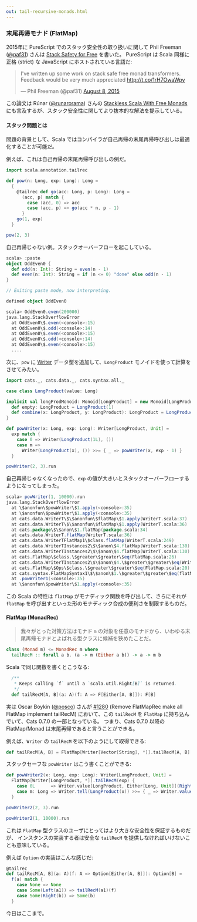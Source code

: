 ```yaml
---
out: tail-recursive-monads.html
---
```


  [@runarorama]: https://twitter.com/runarorama
  [@paf31]: https://twitter.com/paf31
  [ssfmvid]: http://skillsmatter.com/podcast/scala/stackless-scala-free-monads
  [ssfmpaper]: http://days2012.scala-lang.org/sites/days2012/files/bjarnason_trampolines.pdf
  [ssff]: http://functorial.com/stack-safety-for-free/index.pdf
  [Writer]: Writer.html
  [@posco]: https://twitter.com/posco
  [1280]: https://github.com/typelevel/cats/pull/1280

### 末尾再帰モナド (FlatMap)

2015年に PureScript でのスタック安全性の取り扱いに関して Phil Freeman ([@paf31][@paf31]) さんは [Stack Safety for Free][ssff] を書いた。
PureScript は Scala 同様に正格 (strict) な JavaScript にホストされている言語だ:

<blockquote class="twitter-tweet" data-lang="en"><p lang="en" dir="ltr">I&#39;ve written up some work on stack safe free monad transformers. Feedback would be very much appreciated <a href="http://t.co/1rH7OwaWpy">http://t.co/1rH7OwaWpy</a></p>&mdash; Phil Freeman (@paf31) <a href="https://twitter.com/paf31/status/630148424478781441">August 8, 2015</a></blockquote>
<script async src="//platform.twitter.com/widgets.js" charset="utf-8"></script>

この論文は Rúnar ([@runarorama][@runarorama]) さんの [Stackless Scala With Free Monads][ssfmpaper] にも言及するが、スタック安全性に関してより抜本的な解法を提示している。

#### スタック問題とは

問題の背景として、Scala ではコンパイラが自己再帰の末尾再帰呼び出しは最適化することが可能だ。

例えば、これは自己再帰の末尾再帰呼び出しの例だ。

```scala mdoc
import scala.annotation.tailrec

def pow(n: Long, exp: Long): Long =
  {
    @tailrec def go(acc: Long, p: Long): Long =
      (acc, p) match {
        case (acc, 0) => acc
        case (acc, p) => go(acc * n, p - 1)
      }
    go(1, exp)
  }

pow(2, 3)
```

自己再帰じゃない例。スタックオーバーフローを起こしている。

```scala
scala> :paste
object OddEven0 {
  def odd(n: Int): String = even(n - 1)
  def even(n: Int): String = if (n <= 0) "done" else odd(n - 1)
}

// Exiting paste mode, now interpreting.

defined object OddEven0

scala> OddEven0.even(200000)
java.lang.StackOverflowError
  at OddEven0\$.even(<console>:15)
  at OddEven0\$.odd(<console>:14)
  at OddEven0\$.even(<console>:15)
  at OddEven0\$.odd(<console>:14)
  at OddEven0\$.even(<console>:15)
  ....
```

次に、`pow` に [Writer][Writer] データ型を追加して、`LongProduct` モノイドを使って計算をさせてみたい。

```scala mdoc
import cats._, cats.data._, cats.syntax.all._

case class LongProduct(value: Long)

implicit val longProdMonoid: Monoid[LongProduct] = new Monoid[LongProduct] {
  def empty: LongProduct = LongProduct(1)
  def combine(x: LongProduct, y: LongProduct): LongProduct = LongProduct(x.value * y.value)
}

def powWriter(x: Long, exp: Long): Writer[LongProduct, Unit] =
  exp match {
    case 0 => Writer(LongProduct(1L), ())
    case m =>
      Writer(LongProduct(x), ()) >>= { _ => powWriter(x, exp - 1) }
  }

powWriter(2, 3).run
```

自己再帰じゃなくなったので、`exp` の値が大きいとスタックオーバーフローするようになってしまった。

```scala
scala> powWriter(1, 10000).run
java.lang.StackOverflowError
  at \$anonfun\$powWriter\$1.apply(<console>:35)
  at \$anonfun\$powWriter\$1.apply(<console>:35)
  at cats.data.WriterT\$\$anonfun\$flatMap\$1.apply(WriterT.scala:37)
  at cats.data.WriterT\$\$anonfun\$flatMap\$1.apply(WriterT.scala:36)
  at cats.package\$\$anon\$1.flatMap(package.scala:34)
  at cats.data.WriterT.flatMap(WriterT.scala:36)
  at cats.data.WriterTFlatMap1\$class.flatMap(WriterT.scala:249)
  at cats.data.WriterTInstances2\$\$anon\$4.flatMap(WriterT.scala:130)
  at cats.data.WriterTInstances2\$\$anon\$4.flatMap(WriterT.scala:130)
  at cats.FlatMap\$class.\$greater\$greater\$eq(FlatMap.scala:26)
  at cats.data.WriterTInstances2\$\$anon\$4.\$greater\$greater\$eq(WriterT.scala:130)
  at cats.FlatMap\$Ops\$class.\$greater\$greater\$eq(FlatMap.scala:20)
  at cats.syntax.FlatMapSyntax1\$\$anon\$1.\$greater\$greater\$eq(flatMap.scala:6)
  at .powWriter1(<console>:35)
  at \$anonfun\$powWriter\$1.apply(<console>:35)
```

この Scala の特性は `flatMap` がモナディック関数を呼び出して、さらにそれが `flatMap`
を呼び出すといった形のモナディック合成の便利さを制限するものだ。

#### FlatMap (MonadRec)

> 我々がとった対策方法はモナド `m` の対象を任意のモナドから、いわゆる末尾再帰モナドとよばれる型クラスに候補を狭めたことだ。

```haskell
class (Monad m) <= MonadRec m where
  tailRecM :: forall a b. (a -> m (Either a b)) -> a -> m b
```

Scala で同じ関数を書くとこうなる:

```scala
  /**
   * Keeps calling `f` until a `scala.util.Right[B]` is returned.
   */
  def tailRecM[A, B](a: A)(f: A => F[Either[A, B]]): F[B]
```

実は Oscar Boykin ([@posco][@posco]) さんが [#1280][1280] (Remove FlatMapRec make all FlatMap implement tailRecM)
において、この `tailRecM` を `FlatMap` に持ち込んでいて、Cats 0.7.0 の一部となっている。
つまり、Cats 0.7.0 以降の FlatMap/Monad は末尾再帰であると言うことができる。

例えば、`Writer` の `tailRecM` を以下のようにして取得できる:

```scala mdoc
def tailRecM[A, B] = FlatMap[Writer[Vector[String], *]].tailRecM[A, B] _
```

スタックセーフな `powWriter` はこう書くことができる:

```scala mdoc
def powWriter2(x: Long, exp: Long): Writer[LongProduct, Unit] =
  FlatMap[Writer[LongProduct, *]].tailRecM(exp) {
    case 0L      => Writer.value[LongProduct, Either[Long, Unit]](Right(()))
    case m: Long => Writer.tell(LongProduct(x)) >>= { _ => Writer.value(Left(m - 1)) }
  }

powWriter2(2, 3).run

powWriter2(1, 10000).run
```

これは `FlatMap` 型クラスのユーザにとってはより大きな安全性を保証するものだが、
インスタンスの実装する者は安全な `tailRecM` を提供しなければいけないことも意味している。

例えば `Option` の実装はこんな感じだ:

```scala
@tailrec
def tailRecM[A, B](a: A)(f: A => Option[Either[A, B]]): Option[B] =
  f(a) match {
    case None => None
    case Some(Left(a1)) => tailRecM(a1)(f)
    case Some(Right(b)) => Some(b)
  }
```

今日はここまで。
